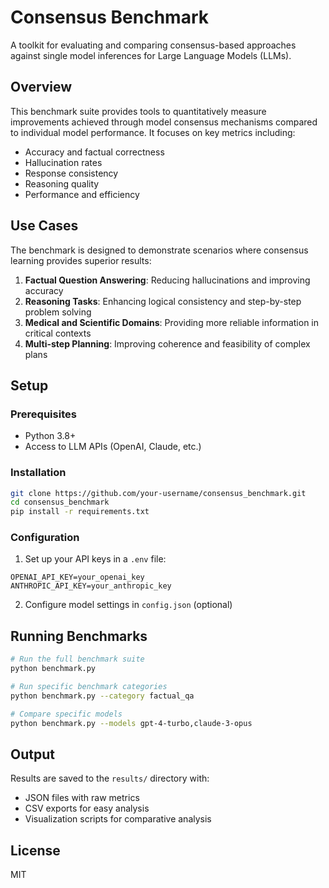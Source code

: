 # Consensus Benchmark

A toolkit for evaluating and comparing consensus-based approaches against single model inferences for Large Language Models (LLMs).

## Overview

This benchmark suite provides tools to quantitatively measure improvements achieved through model consensus mechanisms compared to individual model performance. It focuses on key metrics including:

- Accuracy and factual correctness
- Hallucination rates
- Response consistency
- Reasoning quality
- Performance and efficiency

## Use Cases

The benchmark is designed to demonstrate scenarios where consensus learning provides superior results:

1. **Factual Question Answering**: Reducing hallucinations and improving accuracy
2. **Reasoning Tasks**: Enhancing logical consistency and step-by-step problem solving
3. **Medical and Scientific Domains**: Providing more reliable information in critical contexts
4. **Multi-step Planning**: Improving coherence and feasibility of complex plans

## Setup

### Prerequisites

- Python 3.8+
- Access to LLM APIs (OpenAI, Claude, etc.)

### Installation

```bash
git clone https://github.com/your-username/consensus_benchmark.git
cd consensus_benchmark
pip install -r requirements.txt
```

### Configuration

1. Set up your API keys in a `.env` file:
```
OPENAI_API_KEY=your_openai_key
ANTHROPIC_API_KEY=your_anthropic_key
```

2. Configure model settings in `config.json` (optional)

## Running Benchmarks

```bash
# Run the full benchmark suite
python benchmark.py

# Run specific benchmark categories
python benchmark.py --category factual_qa

# Compare specific models
python benchmark.py --models gpt-4-turbo,claude-3-opus
```

## Output

Results are saved to the `results/` directory with:
- JSON files with raw metrics
- CSV exports for easy analysis
- Visualization scripts for comparative analysis

## License

MIT


